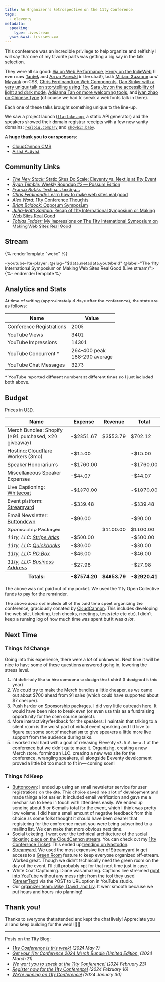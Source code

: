 ```yaml
---
title: An Organizer’s Retrospective on the 11ty Conference
tags:
  - eleventy
metadata:
  speaking:
    type: livestream
  youtubeId: iLxJ6PtuF9M
---
```

This conference was an incredible privilege to help organize and selfishly I will say that one of my favorite parts was getting a big say in the talk selection.

They were all so good: [Sia on Web Performance](https://conf.11ty.dev/2024/you-re-probably-doing-web-performance-wrong/), [Henry on the IndieWeb](https://conf.11ty.dev/2024/digital-frontiers-indieweb-cowboys-and-a-place-online-to-call-your-own/) (I even saw [Tantek](https://tantek.com/) and [Aaron Parecki](https://aaronparecki.com/) in the chat!), both [Miriam Suzanne](https://conf.11ty.dev/2024/hints-and-suggestions-first-do-no-harm/) _and_ [Mayank](https://conf.11ty.dev/2024/dont-fear-the-cascade/) on CSS, [Chris Ferdinandi on Web Components](https://conf.11ty.dev/2024/come-to-the-light-side-html-web-components/), [Dan Sinker with a very unique talk on storytelling using 11ty](https://conf.11ty.dev/2024/building-a-town-that-doesnt-exist/), [Sara Joy on the accessibility of light and dark mode](https://conf.11ty.dev/2024/light-mode-versus-dark-mode/), [Adrianna Tan on more welcoming tools](https://conf.11ty.dev/2024/11ty-sites-for-people-who-dont-think-they-are-web-developers/), and [ivan zhao on Chinese Type](https://conf.11ty.dev/2024/chinese-type-systems/) (of course we had to sneak a web fonts talk in there).

Each one of these talks brought something unique to the line-up.

We saw a project launch ([`flatlake.app`](https://flatlake.app/), a static API generator) and the speakers showed their domain registrar receipts with a few new vanity domains: [`realbig.company`](https://realbig.company/) and [`showbiz.baby`](https://showbiz.baby/).

A **huge thank you to our sponsors**:

- [CloudCannon CMS](https://cloudcannon.com/eleventy-cms/?utm_campaign=11tyConf&utm_source=11tyconf)
- [Artist Activist](https://artact.io/)

## Community Links

- [_The New Stack:_ Static Sites Do Scale: Eleventy vs. Next.js at 11ty Event](https://thenewstack.io/static-sites-do-scale-eleventy-vs-next-js-at-11ty-event/)
- [_Ryan Trimble:_ Weekly Roundup #3 — Possum Edition](https://ryantrimble.com/blog/weekly-roundup-3/)
- [_Francis Rubio:_ Testing… testing…](https://francisrub.io/notes/testing-testing/)
- [_Chris Ferdinandi:_ Learn how to make web sites real good](https://gomakethings.com/learn-how-to-make-websites-real-good/)
- [_Alex Ward:_ 11ty Conference Thoughts](https://alextheward.com/posts/11ty-conference-thoughts/)
- [_Brian Baldock:_ Opposum Symposium](https://www.brianbaldock.com/blog/opossum-symposium/)
- [_Juha-Matti Santala:_ Recap of 11ty International Symposium on Making Web Sites Real Good](https://hamatti.org/posts/recap-of-international-symposium-on-making-web-sites-real-good/)
- [_Tobias Fedder:_ My impressions on The 11ty International Symposium on Making Web Sites Real Good](https://tfedder.de/blog/impressions-11ty-conference/)

## Stream

{% renderTemplate "webc" %}<div><youtube-lite-player :@slug="$data.metadata.youtubeId" @label="The 11ty International Symposium on Making Web Sites Real Good (Live stream)"></youtube-lite-player></div>{%- endrenderTemplate %}

## Analytics and Stats

At time of writing (approximately 4 days after the conference), the stats are as follows:

<table>
  <thead>
    <tr>
      <th>Name</th>
      <th class="numeric">Value</th>
    </tr>
  </thead>
  <tbody>
    <tr>
      <td>Conference Registrations</td>
      <td class="numeric">2005</td>
    </tr>
    <tr>
      <td>YouTube Views</td>
      <td class="numeric">3401</td>
    </tr>
    <tr>
      <td>YouTube Impressions</td>
      <td class="numeric">14301</td>
    </tr>
    <tr>
    <tr>
      <td>YouTube Concurrent *</td>
      <td class="numeric">264–400 peak<br>188–290 average</td>
    </tr>
    <tr>
      <td>YouTube Chat Messages</td>
      <td class="numeric">3273</td>
    </tr>
  </tbody>
</table>

\* YouTube reported different numbers at different times so I just included both above.

## Budget

Prices in <abbr title="United States Dollar">USD</abbr>.

<table>
  <thead>
    <tr>
      <th>Name</th>
      <th class="numeric">Expense</th>
      <th class="numeric">Revenue</th>
      <th class="numeric">Total</th>
    </tr>
  </thead>
  <tfoot>
    <tr>
      <th>Totals:</th>
      <th class="numeric">-$7574.20</th>
      <th class="numeric">$4653.79</th>
      <th class="numeric">-$2920.41</th>
    </tr>
  </tfoot>
  <tbody>
    <tr>
      <td>Merch Bundles: Shopify (×91 purchased, ×20 giveaway)</td>
      <td class="numeric">-$2851.67</td>
      <td class="numeric">$3553.79</td>
      <td class="numeric">$702.12</td>
    </tr>
    <tr>
      <td>Hosting: Cloudflare Workers (3mo)</td>
      <td class="numeric">-$15.00</td>
      <td class="numeric"></td>
      <td class="numeric">-$15.00</td>
    </tr>
    <tr>
      <td>Speaker Honorariums</td>
      <td class="numeric">-$1760.00</td>
      <td class="numeric"></td>
      <td class="numeric">-$1760.00</td>
    </tr>
    <tr>
      <td>Miscellaneous Speaker Expenses</td>
      <td class="numeric">-$44.07</td>
      <td class="numeric"></td>
      <td class="numeric">-$44.07</td>
    </tr>
    <tr>
      <td>Live Captioning: <a href="https://whitecoatcaptioning.com/">Whitecoat</a></td>
      <td class="numeric">-$1870.00</td>
      <td class="numeric"></td>
      <td class="numeric">-$1870.00</td>
    </tr>
    <tr>
      <td>Event platform: <a href="https://streamyard.com/">Streamyard</a></td>
      <td class="numeric">-$339.48</td>
      <td class="numeric"></td>
      <td class="numeric">-$339.48</td>
    </tr>
    <tr>
      <td>Email Newsletter: <a href="https://buttondown.email/">Buttondown</a></td>
      <td class="numeric">-$90.00</td>
      <td class="numeric"></td>
      <td class="numeric">-$90.00</td>
    </tr>
    <tr>
      <td>Sponsorship Packages</td>
      <td class="numeric"></td>
      <td class="numeric">$1100.00</td>
      <td class="numeric">$1100.00</td>
    </tr>
    <tr>
      <td><em>11ty, LLC: <a href="https://stripe.com/atlas">Stripe Atlas</a></em></td>
      <td class="numeric">-$500.00</td>
      <td class="numeric"></td>
      <td class="numeric">-$500.00</td>
    </tr>
    <tr>
      <td><em>11ty, LLC: <a href="https://quickbooks.intuit.com/">Quickbooks</a></em></td>
      <td class="numeric">-$30.00</td>
      <td class="numeric"></td>
      <td class="numeric">-$30.00</td>
    </tr>
    <tr>
      <td><em>11ty, LLC: <a href="https://www.usps.com/">PO Box</a></em></td>
      <td class="numeric">-$46.00</td>
      <td class="numeric"></td>
      <td class="numeric">-$46.00</td>
    </tr>
    <tr>
      <td><em>11ty, LLC: <a href="https://physicaladdress.com/">Business Address</a></em></td>
      <td class="numeric">-$27.98</td>
      <td class="numeric"></td>
      <td class="numeric">-$27.98</td>
    </tr>
  </tbody>
</table>

The above was not paid out of my pocket. We used the 11ty Open Collective funds to pay for the remainder.

The above _does not_ include all of the paid time spent organizing the conference, graciously donated by [CloudCannon](https://cloudcannon.com/eleventy-cms/?utm_campaign=11tyConf&utm_source=11tyconf). This includes developing the web site, ticketing, tech checks, meetings, tests (etc etc etc). I didn’t keep a running log of how much time was spent but it was _a lot_.

## Next Time

### Things I’d Change

Going into this experience, there were a _lot_ of unknowns. Next time it will be nice to have some of those questions answered going in, lowering the stress level.

1. I’d definitely like to hire someone to design the t-shirt! (I designed it this year)
1. We could try to make the Merch bundles a little cheaper, as we came out about $700 ahead from 91 sales (which could have supported about $7 cheaper).
1. Push harder on Sponsorship packages. I did very little outreach here. It would have been nice to break even (or even use this as a fundraising opportunity for the open source project).
1. More interactivity/feedback for the speakers: I maintain that talking to a silent room is the worst part of virtual event speaking and I’d love to figure out some sort of mechanism to give speakers a little more live support from the audience during talks.
1. I worked real hard with a goal of releasing Eleventy `v3.0.0-beta.1` at the conference but we didn’t quite make it. Organizing, creating a new Merch store, forming an LLC, creating a new web site for the conference, wrangling speakers, all alongside Eleventy development proved a little bit too much to fit in — coming soon!

### Things I’d Keep

* [Buttondown](https://buttondown.email/): I ended up using an email newsletter service for user registrations on the site. This choice saved me a lot of development and made things a lot easier. It included email verification and gave me a mechanism to keep in touch with attendees easily. We ended up sending about 5 or 6 emails total for the event, which I think was pretty low volume. I did hear a small amount of negative feedback from this choice as some folks thought it should have been clearer that registering for the conference meant you were being subscribed to a mailing list. We can make that more obvious next time.
* Social ticketing. I went over the technical architecture of the [social ticketing piece on the CloudCannon stream](https://www.youtube.com/watch?v=QPOkigRYYkI). You can check out my [11ty Conference Ticket](https://conf.11ty.dev/tickets/876cecc5531648eab7137c5f853c7539). This ended up [trending on Mastodon](https://mastodon.bot/@trending/111943026303611007).
* [Streamyard](https://streamyard.com/). We used the most expensive tier of Streamyard to get access to a [Green Room](https://support.streamyard.com/hc/en-us/articles/6342816437268-Using-the-Greenroom) feature to keep everyone organized off-stream. Worked great. Though we didn’t technically need the green room on the day of the event, I’ll still probably opt for that next time just in case.
* White Coat Captioning. Diane was amazing. Captions live streamed [right into YouTube](https://support.google.com/youtube/answer/6373554?hl=en&visit_id=638512266870742836-3069583701&rd=1#zippy=%2Cautomatic-captions-on-live-stream-videos) without any mess right from the tool they used ([StreamText](https://support.streamtext.net/hc/en-us/articles/360045245951-Real-Time-Caption-Ingestion-API-for-posting-captions-to-a-URL)) via the POST to URL option in YouTube studio.
* Our [organizer team: Mike, David, and Liv](https://conf.11ty.dev/#team). It went smooth because we put hours and hours into planning!

## Thank you!

Thanks to everyone that attended and kept the chat lively! Appreciate you all and keep building for the web!! 🙌🏻

---

Posts on the 11ty Blog:
* _[11ty Conference is this week!](https://www.11ty.dev/blog/11ty-conf-final-week/) (2024 May 7)_
* _[Get your 11ty Conference 2024 Merch Bundle (Limited Edition)](https://www.11ty.dev/blog/merch/) (2024 March 21)_
* _[We want you to speak at the 11ty Conference!](https://www.11ty.dev/blog/conference-cfp/) (2024 February 23)_
* _[Register now for the 11ty Conference!](https://www.11ty.dev/blog/register-for-11ty-conf/) (2024 February 16)_
* _[We’re running an 11ty Conference!](https://www.11ty.dev/blog/conference/) (2024 January 30)_